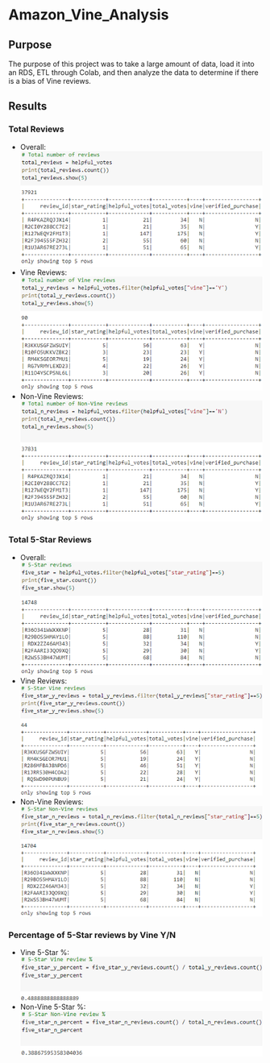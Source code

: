 # Amazon_Vine_Analysis
## Purpose
The purpose of this project was to take a large amount of data, load it into an RDS, ETL through Colab, and then analyze the data to determine if there is a bias of Vine reviews.
## Results
### Total Reviews
 - Overall:  
![Total Overall Reviews](images/overall_reviews.png)
 - Vine Reviews:  
![Total Vine Reviews](images/total_vine_reviews.png)
 - Non-Vine Reviews:  
![Total Non-Vine Reviews](images/total_nvine_reviews.png)
### Total 5-Star Reviews
 - Overall:  
![Overall 5-Star Reviews](images/overall_five_reviews.png)
 - Vine Reviews:  
![5-Star Vine Reviews](images/vine_five_reviews.png)
 - Non-Vine Reviews:  
![5-Star Non-Vine Reviews](images/nvine_five_reviews.png)
### Percentage of 5-Star reviews by Vine Y/N
 - Vine 5-Star %:  
![Vine 5-Star Percentage](images/vine_five_perc.png)
 - Non-Vine 5-Star %:  
![Non-Vine 5-Star Percentage](images/nvine_five_perc.png)
